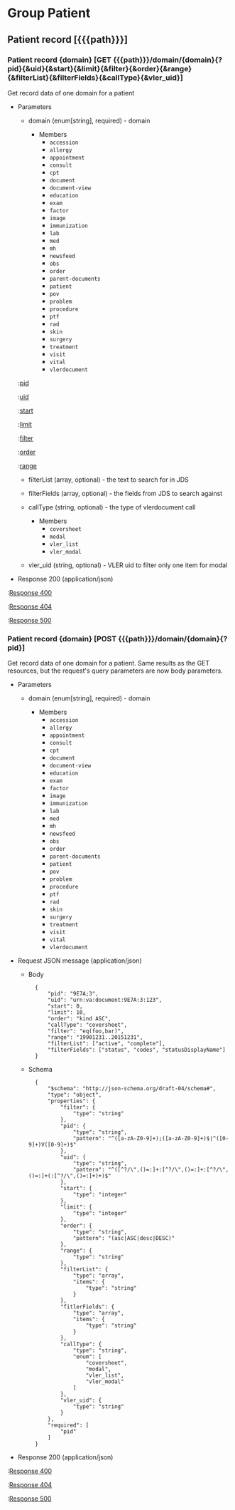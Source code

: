 # Group Patient

## Patient record [{{{path}}}]

### Patient record {domain} [GET {{{path}}}/domain/{domain}{?pid}{&uid}{&start}{&limit}{&filter}{&order}{&range}{&filterList}{&filterFields}{&callType}{&vler_uid}]

Get record data of one domain for a patient

+ Parameters

    + domain (enum[string], required) - domain

        + Members
            + `accession`
            + `allergy`
            + `appointment`
            + `consult`
            + `cpt`
            + `document`
            + `document-view`
            + `education`
            + `exam`
            + `factor`
            + `image`
            + `immunization`
            + `lab`
            + `med`
            + `mh`
            + `newsfeed`
            + `obs`
            + `order`
            + `parent-documents`
            + `patient`
            + `pov`
            + `problem`
            + `procedure`
            + `ptf`
            + `rad`
            + `skin`
            + `surgery`
            + `treatment`
            + `visit`
            + `vital`
            + `vlerdocument`


    :[pid]({{{common}}}/parameters/pid.md)

    :[uid]({{{common}}}/parameters/uid.md)

    :[start]({{{common}}}/parameters/start.md)

    :[limit]({{{common}}}/parameters/limit.md)

    :[filter]({{{common}}}/parameters/filter.md)

    :[order]({{{common}}}/parameters/order.md)
    
    :[range]({{{common}}}/parameters/range.md)
    
    + filterList (array, optional) - the text to search for in JDS 
     
    + filterFields (array, optional) - the fields from JDS to search against
    
    + callType (string, optional) - the type of vlerdocument call

        + Members
            + `coversheet`
            + `modal`
            + `vler_list`
            + `vler_modal`

    + vler_uid (string, optional) - VLER uid to filter only one item for modal


+ Response 200 (application/json)

:[Response 400]({{{common}}}/responses/400.md)

:[Response 404]({{{common}}}/responses/404.md)

:[Response 500]({{{common}}}/responses/500.md)

### Patient record {domain} [POST {{{path}}}/domain/{domain}{?pid}]

Get record data of one domain for a patient. Same results as the GET resources, but the request's query parameters are now body parameters.

+ Parameters

    + domain (enum[string], required) - domain

        + Members
            + `accession`
            + `allergy`
            + `appointment`
            + `consult`
            + `cpt`
            + `document`
            + `document-view`
            + `education`
            + `exam`
            + `factor`
            + `image`
            + `immunization`
            + `lab`
            + `med`
            + `mh`
            + `newsfeed`
            + `obs`
            + `order`
            + `parent-documents`
            + `patient`
            + `pov`
            + `problem`
            + `procedure`
            + `ptf`
            + `rad`
            + `skin`
            + `surgery`
            + `treatment`
            + `visit`
            + `vital`
            + `vlerdocument`

+ Request JSON message (application/json)

    + Body

            {
                "pid": "9E7A;3",
                "uid": "urn:va:document:9E7A:3:123",
                "start": 0,
                "limit": 10,
                "order": "kind ASC",
                "callType": "coversheet",
                "filter": "eq(foo,bar)",
                "range": "19901231..20151231",
                "filterList": ["active", "complete"],
                "filterFields": ["status", "codes", "statusDisplayName"]
            }

    + Schema

            {
                "$schema": "http://json-schema.org/draft-04/schema#",
                "type": "object",
                "properties": {
                    "filter": {
                        "type": "string"
                    },
                    "pid": {
                        "type": "string",
                        "pattern": "^([a-zA-Z0-9]+);([a-zA-Z0-9]+)$|^([0-9]+)V([0-9]+)$"
                    },
                    "uid": {
                        "type": "string",
                        "pattern": "^([^?/\",()=:]+:[^?/\",()=:]+:[^?/\",()=:]+(:[^?/\",()=:]+)+)$"
                    },
                    "start": {
                        "type": "integer"
                    },
                    "limit": {
                        "type": "integer"
                    },
                    "order": {
                        "type": "string",
                        "pattern": "(asc|ASC|desc|DESC)"
                    },
                    "range": {
                        "type": "string"
                    },
                    "filterList": {
                        "type": "array",
                        "items": {
                            "type": "string"
                        }
                    },
                    "fitlerFields": {
                        "type": "array",
                        "items": {
                            "type": "string"
                        }
                    },
                    "callType": {
                        "type": "string",
                        "enum": [
                            "coversheet",
                            "modal",
                            "vler_list",
                            "vler_modal"
                        ]
                    },
                    "vler_uid": {
                        "type": "string"
                    }
                },
                "required": [
                    "pid"
                ]
            }


+ Response 200 (application/json)

:[Response 400]({{{common}}}/responses/400.md)

:[Response 404]({{{common}}}/responses/404.md)

:[Response 500]({{{common}}}/responses/500.md)


